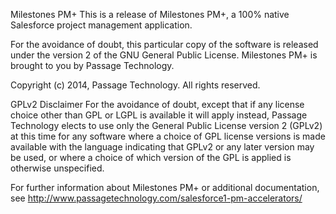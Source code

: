 Milestones PM+
This is a release of Milestones PM+, a 100% native Salesforce project management application.

For the avoidance of doubt, this particular copy of the software is released under the version 2 of the GNU General Public License. Milestones PM+ is brought to you by Passage Technology.

Copyright (c) 2014, Passage Technology. All rights reserved.

GPLv2 Disclaimer
For the avoidance of doubt, except that if any license choice other than GPL or LGPL is available it will apply instead, 
Passage Technology elects to use only the General Public License version 2 (GPLv2) at this time for any software where a choice of GPL license versions is made available with the language indicating that GPLv2 or any later version may be used, or where a choice of which version of the GPL is applied is otherwise unspecified.

For further information about Milestones PM+ or additional documentation, 
see http://www.passagetechnology.com/salesforce1-pm-accelerators/
